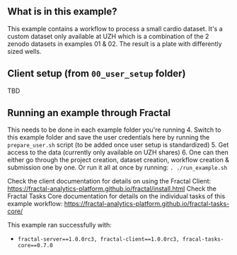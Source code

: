 ## What is in this example?
This example contains a workflow to process a small cardio dataset. It's a custom dataset only available at UZH which is a combination of the 2 zenodo datasets in examples 01 & 02. The result is a plate with differently sized wells.

## Client setup (from `00_user_setup` folder)
TBD

## Running an example through Fractal
This needs to be done in each example folder you're running
4. Switch to this example folder and save the user credentials here by running the `prepare_user.sh` script (to be added once user setup is standardized)
5. Get access to the data (currently only available on UZH shares)
6. One can then either go through the project creation, dataset creation, workflow creation & submission one by one. Or run it all at once by running: `. ./run_example.sh`

Check the client documentation for details on using the Fractal Client: https://fractal-analytics-platform.github.io/fractal/install.html
Check the Fractal Tasks Core documentation for details on the individual tasks of this example workflow: https://fractal-analytics-platform.github.io/fractal-tasks-core/

This example ran successfully with:   
* `fractal-server==1.0.0rc3, fractal-client==1.0.0rc3, fracal-tasks-core==0.7.0`
